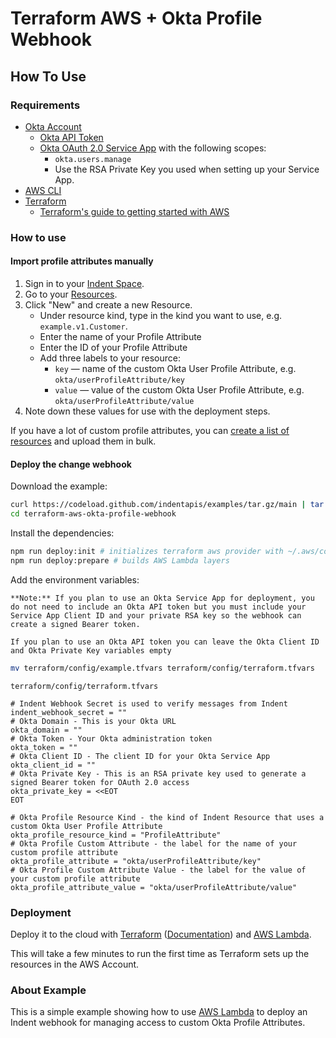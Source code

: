 # Terraform AWS + Okta Profile Webhook

## How To Use

### Requirements

- [Okta Account](https://okta.com)
  - [Okta API Token](https://help.okta.com/en/prod/Content/Topics/Security/API.htm?cshid=Security_API#)
  - [Okta OAuth 2.0 Service App](https://developer.okta.com/docs/guides/implement-oauth-for-okta-serviceapp/create-serviceapp-grantscopes/) with the following scopes:
    - `okta.users.manage`
    - Use the RSA Private Key you used when setting up your Service App.
- [AWS CLI](https://docs.aws.amazon.com/cli/latest/userguide/cli-configure-quickstart.html)
- [Terraform](https://terraform.io)
  - [Terraform's guide to getting started with AWS](https://learn.hashicorp.com/collections/terraform/aws-get-started)

### How to use

#### Import profile attributes manually

1. Sign in to your [Indent Space](https://indent.com/spaces).
1. Go to your [Resources](https://indent.com/spaces?next=/manage/spaces/[space]/resources/new).
1. Click "New" and create a new Resource.
   - Under resource kind, type in the kind you want to use, e.g. `example.v1.Customer`.
   - Enter the name of your Profile Attribute
   - Enter the ID of your Profile Attribute
   - Add three labels to your resource:
     - `key` &mdash; name of the custom Okta User Profile Attribute, e.g. `okta/userProfileAttribute/key`
     - `value` &mdash; value of the custom Okta User Profile Attribute, e.g. `okta/userProfileAttribute/value`
1. Note down these values for use with the deployment steps.

If you have a lot of custom profile attributes, you can [create a list of resources](https://indent.com/manage/spaces?next=/manage/spaces/[space]/resources/bulk?action=import) and upload them in bulk.

#### Deploy the change webhook

Download the example:

```bash
curl https://codeload.github.com/indentapis/examples/tar.gz/main | tar -xz --strip=3 examples-main/webhooks/change/terraform-aws-okta-profile-webhook
cd terraform-aws-okta-profile-webhook
```

Install the dependencies:

```bash
npm run deploy:init # initializes terraform aws provider with ~/.aws/config
npm run deploy:prepare # builds AWS Lambda layers
```

Add the environment variables:

    **Note:** If you plan to use an Okta Service App for deployment, you do not need to include an Okta API token but you must include your Service App Client ID and your private RSA key so the webhook can create a signed Bearer token.

    If you plan to use an Okta API token you can leave the Okta Client ID and Okta Private Key variables empty

```bash
mv terraform/config/example.tfvars terraform/config/terraform.tfvars
```

`terraform/config/terraform.tfvars`

```hcl
# Indent Webhook Secret is used to verify messages from Indent
indent_webhook_secret = ""
# Okta Domain - This is your Okta URL
okta_domain = ""
# Okta Token - Your Okta administration token
okta_token = ""
# Okta Client ID - The client ID for your Okta Service App
okta_client_id = ""
# Okta Private Key - This is an RSA private key used to generate a signed Bearer token for OAuth 2.0 access
okta_private_key = <<EOT
EOT

# Okta Profile Resource Kind - the kind of Indent Resource that uses a custom Okta User Profile Attribute
okta_profile_resource_kind = "ProfileAttribute"
# Okta Profile Custom Attribute - the label for the name of your custom profile attribute
okta_profile_attribute = "okta/userProfileAttribute/key"
# Okta Profile Custom Attribute Value - the label for the value of your custom profile attribute
okta_profile_attribute_value = "okta/userProfileAttribute/value"
```

### Deployment

Deploy it to the cloud with [Terraform](https://terraform.io) ([Documentation](https://terraform.io/docs/)) and [AWS Lambda](https://aws.amazon.com/lambda/).

This will take a few minutes to run the first time as Terraform sets up the resources in the AWS Account.

### About Example

This is a simple example showing how to use [AWS Lambda](https://console.aws.amazon.com/lambda/home?=/functions) to deploy an Indent webhook for managing access to custom Okta Profile Attributes.
